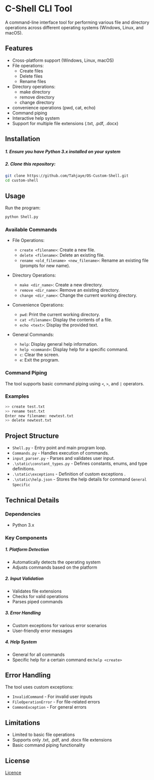 # C-Shell CLI Tool


A command-line interface tool for performing various file and directory operations across different operating systems (Windows, Linux, and macOS).

## Features

- Cross-platform support (Windows, Linux, macOS)
- File operations:
  - Create files
  - Delete files
  - Rename files
- Directory operations:
  - make directory
  - remove directory
  - change directory
- convenience operations (pwd, cat, echo)
- Command piping
- Interactive help system
- Support for multiple file extensions (.txt, .pdf, .docx)

## Installation

##### 1. Ensure you have Python 3.x installed on your system
##### 2. Clone this repository:
```bash
git clone https://github.com/Tahjaye/OS-Custom-Shell.git
cd custom-shell
```

## Usage

Run the program:
```bash
python Shell.py
```

### Available Commands

- File Operations:
   - `create <filename>`: Create a new file.
   - `delete <filename>`: Delete an existing file.
   - `rename <old_filename> <new_filename>`: Rename an existing file (prompts for new name).

- Directory Operations:
   - `make <dir_name>`: Create a new directory.
   - `remove <dir_name>`: Remove an existing directory.
   - `change <dir_name>`: Change the current working directory.

- Convenience Operations:
   - `pwd`: Print the current working directory.
   - `cat <filename>`: Display the contents of a file.
   - `echo <text>`: Display the provided text.

- General Commands:
   - `help`: Display general help information.
   - `help <command>`: Display help for a specific command.
   - `c`: Clear the screen.
   - `e`: Exit the program.

### Command Piping

The tool supports basic command piping using `<`, `>`, and `|` operators.

### Examples

```bash
>> create test.txt
>> rename test.txt
Enter new filename: newtest.txt
>> delete newtest.txt
```

## Project Structure

- `Shell.py` - Entry point and main program loop.
- `Commands.py` - Handles execution of commands.
- `input_parser.py` - Parses and validates user input.
- `.\static\constant_types.py` - Defines constants, enums, and type definitions.
- `.\static\exceptions` - Definition of custom exceptions .
- `.\static\help.json` - Stores the help details for command `General` `Specific`


## Technical Details

### Dependencies

- Python 3.x


### Key Components

##### 1. **Platform Detection**
   - Automatically detects the operating system
   - Adjusts commands based on the platform

##### 2. **Input Validation**
   - Validates file extensions
   - Checks for valid operations
   - Parses piped commands

##### 3. **Error Handling**
   - Custom exceptions for various error scenarios
   - User-friendly error messages

##### 4. **Help System**
   - General for all commands 
   - Specific help for a certain command ex:` help <create> `

## Error Handling

The tool uses custom exceptions:
- `InvalidCommand` - For invalid user inputs
- `FileOperationError` - For file-related errors
- `CommonException` - For general errors

## Limitations

- Limited to basic file operations
- Supports only .txt, .pdf, and .docx file extensions
- Basic command piping functionality

## License

[Licence](LICENSE)
